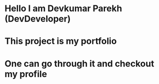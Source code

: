 # Hello I am Devkumar Parekh (DevDeveloper)
# This project is my portfolio
# One can go through it and checkout my profile